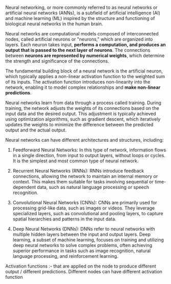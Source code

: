 Neural networking, or more commonly referred to as neural networks or artificial neural networks (ANNs), is a subfield of artificial intelligence (AI) and machine learning (ML) inspired by the structure and functioning of biological neural networks in the human brain.

Neural networks are computational models composed of interconnected nodes, called artificial neurons or "neurons," which are organized into layers. 
Each neuron takes input, **performs a computation, and produces an output that is passed to the next layer of neurons**. 
The connections between **neurons are represented by numerical weights**, which determine the strength and significance of the connections.

The fundamental building block of a neural network is the artificial neuron, which typically applies a non-linear activation function to the weighted sum of its inputs. The activation function introduces non-linearity into the network, enabling it to model complex relationships and **make non-linear predictions**.

Neural networks learn from data through a process called training. During training, the network adjusts the weights of its connections based on the input data and the desired output. This adjustment is typically achieved using optimization algorithms, such as gradient descent, which iteratively updates the weights to minimize the difference between the predicted output and the actual output.

Neural networks can have different architectures and structures, including:

1. Feedforward Neural Networks: In this type of network, information flows in a single direction, from input to output layers, without loops or cycles. It is the simplest and most common type of neural network.
    
2. Recurrent Neural Networks (RNNs): RNNs introduce feedback connections, allowing the network to maintain an internal memory or context. This makes them suitable for tasks involving sequential or time-dependent data, such as natural language processing or speech recognition.
    
3. Convolutional Neural Networks (CNNs): CNNs are primarily used for processing grid-like data, such as images or videos. They leverage specialized layers, such as convolutional and pooling layers, to capture spatial hierarchies and patterns in the input data.
    
4. Deep Neural Networks (DNNs): DNNs refer to neural networks with multiple hidden layers between the input and output layers. Deep learning, a subset of machine learning, focuses on training and utilizing deep neural networks to solve complex problems, often achieving superior performance in tasks such as image recognition, natural language processing, and reinforcement learning.

Activation functions :- that are applied on the node to produce different output / different predictions. 
Different nodes can have different activation function
